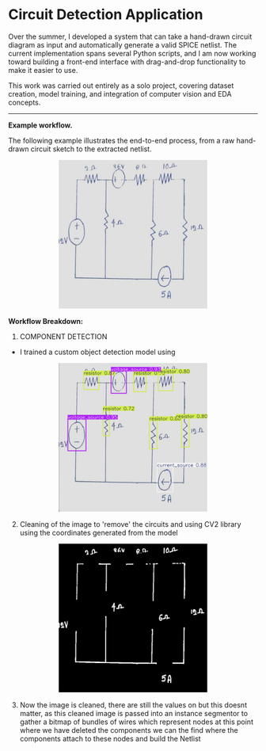 # Circuit Detection Application

Over the summer, I developed a system that can take a hand-drawn circuit diagram as input and automatically generate a valid SPICE netlist. The current implementation spans several Python scripts, and I am now working toward building a front-end interface with drag-and-drop functionality to make it easier to use.

This work was carried out entirely as a solo project, covering dataset creation, model training, and integration of computer vision and EDA concepts.

---

**Example workflow.**

The following example illustrates the end-to-end process, from a raw hand-drawn circuit sketch to the extracted netlist.

<p align="center">
  <img src="Assets/Demo_circuit.jpg" alt="DEMO" width="300" height="300">
</p>  

**Workflow Breakdown:**
1. COMPONENT DETECTION
- I trained a custom object detection model using

<p align="center">
  <img src="Assets/Demo_Ob_det.png" alt="DEMO_ob" width="300" height="300">
</p>  

2. Cleaning of the image to 'remove' the circuits and using CV2 library using the coordinates generated from the model
   
<p align="center">
  <img src="Assets/cleaned_circuit.png" alt="DEMO_clean" width="300" height="300">
</p>  

3. Now the image is cleaned, there are still the values on but this doesnt matter, as this cleaned image is passed into an instance segmentor to gather a bitmap of bundles of wires which represent nodes at this point where we have deleted the components we can the find where the components attach to these nodes and build the Netlist
